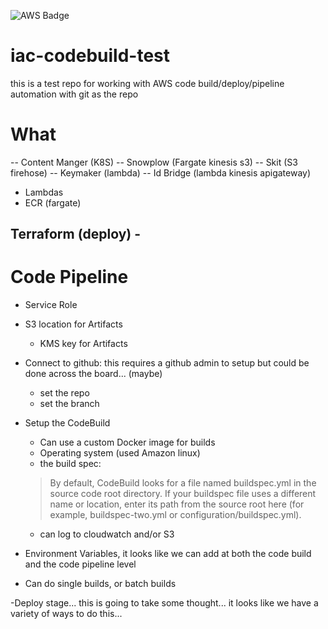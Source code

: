 ![AWS Badge](https://codebuild.us-east-1.amazonaws.com/badges?uuid=eyJlbmNyeXB0ZWREYXRhIjoiTXlwcVNXOFk4ZTlxMEQ0V2xtZ1cwWVlGRDRWNTNqa3ZORWVpdm5wUEpOQkxXYmJJUGhmN0cyQ3FCd1YwV2YweTNHM00vdklzdUNnSWExZm9EZmoyODljPSIsIml2UGFyYW1ldGVyU3BlYyI6Ilh4WGRGeE13MUJubTJDQWoiLCJtYXRlcmlhbFNldFNlcmlhbCI6MX0%3D&branch=main)
 
# iac-codebuild-test
this is a test repo for working with AWS code build/deploy/pipeline automation with git as the repo

# What
-- Content Manger (K8S)
-- Snowplow (Fargate kinesis s3)
-- Skit (S3 firehose)
-- Keymaker (lambda)
-- Id Bridge (lambda kinesis apigateway)

- Lambdas
- ECR (fargate)

Terraform (deploy)
    -
- 

# Code Pipeline
- Service Role 
- S3 location for Artifacts
    - KMS key for Artifacts
- Connect to github: this requires a github admin to setup but could be done across the board... (maybe)
    - set the repo
    - set the branch
    
- Setup the CodeBuild
    - Can use a custom Docker image for builds
    - Operating system (used Amazon linux)
    - the build spec:
    >By default, CodeBuild looks for a file named buildspec.yml in the source code root directory. If your buildspec file uses a different name or location, enter its path from the source root here (for example, buildspec-two.yml or configuration/buildspec.yml).
    - can log to cloudwatch and/or S3
    
- Environment Variables, it looks like we can add at both the code build and the code pipeline level

- Can do single builds, or batch builds

-Deploy stage... this is going to take some thought... it looks like we have a variety of ways to do this... 